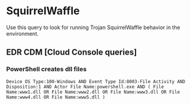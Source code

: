 # SquirrelWaffle

Use this query to look for running Trojan SquirrelWaffle behavior in the environment.

## EDR CDM [Cloud Console queries]

### PowerShell creates dll files

```
Device OS Type:100-Windows AND Event Type Id:8003-File Activity AND Disposition:1 AND Actor File Name:powershell.exe AND ( File Name:www1.dll OR File Name:www2.dll OR File Name:www3.dll OR File Name:www4.dll OR File Name:www5.dll )

```
